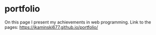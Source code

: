 # portfolio
On this page I present my achievements in web programming. 
Link to the pages: https://jkaminski677.github.io/portfolio/
